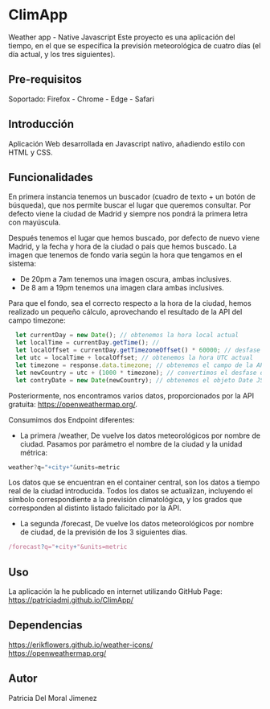 # ClimApp
Weather app - Native Javascript
Este proyecto es una aplicación del tiempo, en el que se especifica la previsión meteorológica de cuatro días (el día actual, y los tres siguientes).

## Pre-requisitos

Soportado: Firefox - Chrome - Edge - Safari

## Introducción
Aplicación Web desarrollada en Javascript nativo, añadiendo estilo con HTML y CSS.

## Funcionalidades

En primera instancia tenemos un buscador (cuadro de texto + un botón de búsqueda), que nos permite buscar el lugar que queremos consultar.
Por defecto viene la ciudad de Madrid y siempre nos pondrá la primera letra con mayúscula.

Después tenemos el lugar que hemos buscado, por defecto de nuevo viene Madrid, y la fecha y hora de la ciudad o pais que hemos buscado.
La imagen que tenemos de fondo varia según la hora que tengamos en el sistema:
  - De 20pm a 7am tenemos una imagen oscura, ambas inclusives.
  - De 8 am a 19pm tenemos una imagen clara ambas inclusives.
 
 Para que el fondo, sea el correcto respecto a la hora de la ciudad, hemos realizado un pequeño cálculo, aprovechando el resultado de la API del campo timezone:
 ``` js
   let currentDay = new Date(); // obtenemos la hora local actual
   let localTime = currentDay.getTime(); // 
   let localOffset = currentDay.getTimezoneOffset() * 60000; // desfase horario local
   let utc = localTime + localOffset; // obtenemos la hora UTC actual
   let timezone = response.data.timezone; // obtenemos el campo de la API
   let newCountry = utc + (1000 * timezone); // convertimos el desfase de la ciudad de destino en milisegundos
   let contryDate = new Date(newCountry); // obtenemos el objeto Date JS de la ciudad deseada
```

Posteriormente, nos encontramos varios datos, proporcionados por la API gratuita: https://openweathermap.org/.

Consumimos dos Endpoint diferentes:
  - La primera /weather, 
De vuelve los datos meteorológicos por nombre de ciudad.
Pasamos por parámetro el nombre de la ciudad y la unidad métrica: 
``` js 
weather?q="+city+"&units=metric 
```
Los datos que se encuentran en el container central, son los datos a tiempo real de la ciudad introducida. 
Todos los datos se actualizan, incluyendo el símbolo correspondiente a la previsión climatológica, y los grados que corresponden al distinto listado falicitado por la API.
   
  - La segunda /forecast, 
 De vuelve los datos meteorológicos por nombre de ciudad, de la previsión de los 3 siguientes días.
 ``` js
 /forecast?q="+city+"&units=metric
 ```
 
 ## Uso
 La aplicación la he publicado en internet utilizando GitHub Page: https://patriciadmj.github.io/ClimApp/
 
 ## Dependencias
 https://erikflowers.github.io/weather-icons/ <br>
 https://openweathermap.org/
 
 ## Autor
 Patricia Del Moral Jimenez
